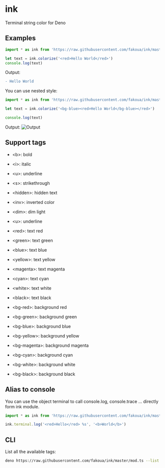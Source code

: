 # ink

Terminal string color for Deno

## Examples

```ts
import * as ink from 'https://raw.githubusercontent.com/fakoua/ink/master/mod.ts'

let text = ink.colorize('<red>Hello World</red>')
console.log(text)
```
Output:
```diff
- Hello World
```
You can use nested style:

```ts
import * as ink from 'https://raw.githubusercontent.com/fakoua/ink/master/mod.ts'

let text = ink.colorize('<bg-blue><red>Hello World</bg-blue></red>')

console.log(text)
```
Output: ![Output](https://via.placeholder.com/220x40/0000FF/FF0000/?text=Hello%20World)

## Support tags

- &lt;b>: bold
- &lt;i>: italic
- &lt;u>: underline
- &lt;s>: strikethrough
- &lt;hidden>: hidden text
- &lt;inv>: inverted color
- &lt;dim>: dim light
- &lt;u>: underline

- &lt;red>: text red
- &lt;green>: text green
- &lt;blue>: text blue
- &lt;yellow>: text yellow
- &lt;magenta>: text magenta
- &lt;cyan>: text cyan
- &lt;white>: text white
- &lt;black>: text black

- &lt;bg-red>: background red
- &lt;bg-green>: background green
- &lt;bg-blue>: background blue
- &lt;bg-yellow>: background yellow
- &lt;bg-magenta>: background magenta
- &lt;bg-cyan>: background cyan
- &lt;bg-white>: background white
- &lt;bg-black>: background black

## Alias to console

You can use the object terminal to call console.log, console.trace ... directly form ink module.

```ts
import * as ink from 'https://raw.githubusercontent.com/fakoua/ink/master/mod.ts'

ink.terminal.log('<red>Hello</red> %s', '<b>World</b>')
```
## CLI
List all the available tags:
```bash
deno https://raw.githubusercontent.com/fakoua/ink/master/mod.ts --list
```

